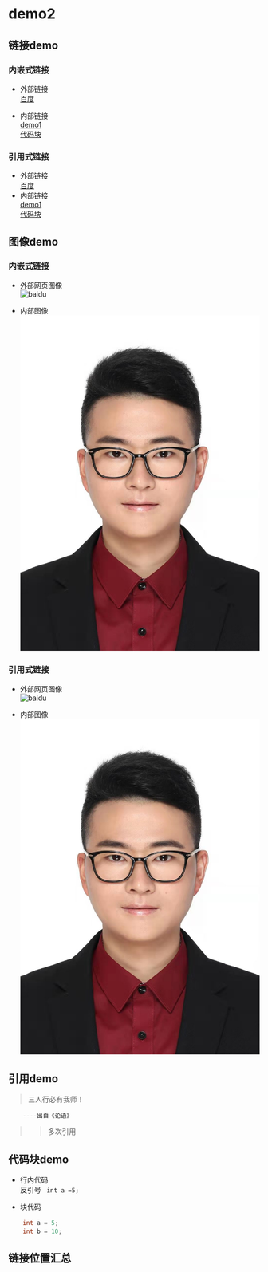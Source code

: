 # demo2  

## 链接demo  

### 内嵌式链接  
- 外部链接  
[百度](www.baidu.com)  

- 内部链接  
[demo1](demo1.md)  
[代码块](demo2.md#代码块demo)

### 引用式链接  
- 外部链接  
[百度][baidu]  
- 内部链接  
[demo1]  
[代码块]  


## 图像demo  
### 内嵌式链接  
- 外部网页图像  
![baidu](https://www.baidu.com/s?wd=%E4%BB%8A%E6%97%A5%E6%96%B0%E9%B2%9C%E4%BA%8B&tn=SE_PclogoS_8whnvm25&sa=ire_dl_gh_logo&rsv_dl=igh_logo_pcs "百度图片")  

- 内部图像  
![](zjz.jpg "王文杰证件照")  

### 引用式链接  
- 外部网页图像  
![baidu][百度]  

- 内部图像  
![][证件照]  

## 引用demo  
>三人行必有我师！  

        ----出自《论语》
>>多次引用

## 代码块demo  
- 行内代码  
反引号 ` int a =5;`  

- 块代码
```c++
	int a = 5;  
	int b = 10;
```

## 链接位置汇总  
[baidu]:www.baidu.com  
[demo1]:demo1.md  
[代码块]:demo2.md#代码块demo

[百度]:https://www.baidu.com/s?wd=%E4%BB%8A%E6%97%A5%E6%96%B0%E9%B2%9C%E4%BA%8B&tn=SE_PclogoS_8whnvm25&sa=ire_dl_gh_logo&rsv_dl=igh_logo_pcs "百度图片"  
[证件照]:zjz.jpg "王文杰证件照"